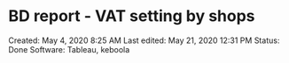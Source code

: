 # BD report - VAT setting by shops

Created: May 4, 2020 8:25 AM
Last edited: May 21, 2020 12:31 PM
Status: Done
Software: Tableau, keboola